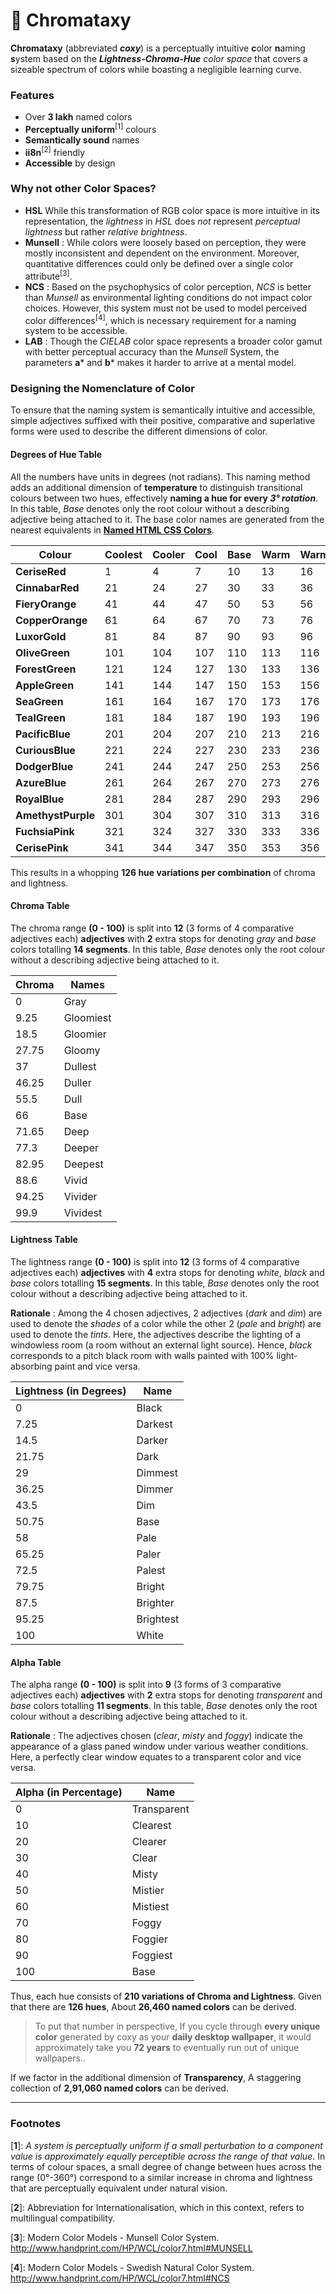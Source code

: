 # 🌈 Chromataxy

**Chromataxy** (abbreviated ***coxy***) is a perceptually intuitive **c**olor **n**aming **s**ystem based on the ***Lightness-Chroma-Hue*** *color space* that covers a sizeable spectrum of colors while boasting a negligible learning curve.
 
 ### Features

* Over **3 lakh** named colors
* **Perceptually uniform**<sup>[1]</sup> colours
* **Semantically sound** names
* **ii8n**<sup>[2]</sup> friendly 
* **Accessible** by design

### Why not other Color Spaces?

* **HSL**  While this transformation of RGB color space is more intuitive in its representation, the *lightness* in *HSL* does *not* represent *perceptual lightness* but rather *relative brightness*.
* **Munsell**  : While colors were loosely based on perception, they were mostly inconsistent and dependent on the environment. Moreover, quantitative differences could only be defined over a single color attribute<sup>[3]</sup>.
* **NCS** : Based on the psychophysics of color perception, *NCS* is better than *Munsell* as environmental lighting conditions do not impact color choices. However, this system must not be used to model perceived color differences<sup>[4]</sup>, which is necessary requirement for a naming system to be accessible.
* **LAB** : Though the *CIELAB* color space represents a broader color gamut with better perceptual accuracy than the *Munsell* System, the parameters **a*** and **b*** makes it harder to arrive at a mental model.

### Designing the Nomenclature of Color

To ensure that the naming system is semantically intuitive and accessible, simple adjectives suffixed with their positive, comparative and superlative forms were used to describe the different dimensions of color.

#### Degrees of Hue Table

All the numbers have units in degrees (not radians). This naming method adds an additional dimension of **temperature** to distinguish transitional colours between two hues, effectively **naming a hue for every *3° rotation***. In this table, *Base* denotes only the root colour without a describing adjective being attached to it. The base color names are generated from the nearest equivalents in [**Named HTML CSS Colors**](http://www.htmlcsscolor.com/).

| **Colour**         | **Coolest** | **Cooler** | **Cool** | **Base** | **Warm** | **Warmer** | **Warmest** |
| ------------------ | ----------- | ---------- | -------- | -------- | -------- | ---------- | ----------- |
| **CeriseRed**      | 1           | 4          | 7        | 10       | 13       | 16         | 19          |
| **CinnabarRed**    | 21          | 24         | 27       | 30       | 33       | 36         | 39          |
| **FieryOrange**    | 41          | 44         | 47       | 50       | 53       | 56         | 59          |
| **CopperOrange**   | 61          | 64         | 67       | 70       | 73       | 76         | 79          |
| **LuxorGold**      | 81          | 84         | 87       | 90       | 93       | 96         | 99          |
| **OliveGreen**     | 101         | 104        | 107      | 110      | 113      | 116        | 119         |
| **ForestGreen**    | 121         | 124        | 127      | 130      | 133      | 136        | 139         |
| **AppleGreen**     | 141         | 144        | 147      | 150      | 153      | 156        | 159         |
| **SeaGreen**       | 161         | 164        | 167      | 170      | 173      | 176        | 179         |
| **TealGreen**      | 181         | 184        | 187      | 190      | 193      | 196        | 199         |
| **PacificBlue**    | 201         | 204        | 207      | 210      | 213      | 216        | 219         |
| **CuriousBlue**    | 221         | 224        | 227      | 230      | 233      | 236        | 239         |
| **DodgerBlue**     | 241         | 244        | 247      | 250      | 253      | 256        | 259         |
| **AzureBlue**      | 261         | 264        | 267      | 270      | 273      | 276        | 279         |
| **RoyalBlue**      | 281         | 284        | 287      | 290      | 293      | 296        | 299         |
| **AmethystPurple** | 301         | 304        | 307      | 310      | 313      | 316        | 319         |
| **FuchsiaPink**    | 321         | 324        | 327      | 330      | 333      | 336        | 339         |
| **CerisePink**     | 341         | 344        | 347      | 350      | 353      | 356        | 359         |

This results in a whopping **126 hue variations per combination** of chroma and lightness. 

#### Chroma Table

The chroma range **(0 - 100)** is split into **12** (3 forms of 4 comparative adjectives each) **adjectives** with **2** extra stops for denoting *gray* and *base* colors totalling **14 segments**. In this table, *Base* denotes only the root colour without a describing adjective being attached to it.

| **Chroma** | **Names** |
| ---------- | --------- |
| 0          | Gray      |
| 9.25       | Gloomiest |
| 18.5       | Gloomier  |
| 27.75      | Gloomy    |
| 37         | Dullest   |
| 46.25      | Duller    |
| 55.5       | Dull      |
| 66         | Base      |
| 71.65      | Deep      |
| 77.3       | Deeper    |
| 82.95      | Deepest   |
| 88.6       | Vivid     |
| 94.25      | Vivider   |
| 99.9       | Vividest  |

#### Lightness Table

The lightness range **(0 - 100)** is split into **12** (3 forms of 4 comparative adjectives each) **adjectives** with **4** extra stops for denoting *white*, *black* and *base* colors totalling **15 segments**. In this table, *Base* denotes only the root colour without a describing adjective being attached to it.

**Rationale** : Among the 4 chosen adjectives, 2 adjectives (*dark* and *dim*) are used to denote the *shades* of a color while the other 2 (*pale* and *bright*) are used to denote the *tints*. Here, the adjectives describe the lighting of a windowless room  (a room without an external light source). Hence, *black* corresponds to a pitch black room  with walls painted with 100% light-absorbing paint and vice versa.

| **Lightness (in Degrees)** | **Name**  |
| -------------------------- | --------- |
| 0                          | Black     |
| 7.25                       | Darkest   |
| 14.5                       | Darker    |
| 21.75                      | Dark      |
| 29                         | Dimmest   |
| 36.25                      | Dimmer    |
| 43.5                       | Dim       |
| 50.75                      | Base      |
| 58                         | Pale      |
| 65.25                      | Paler     |
| 72.5                       | Palest    |
| 79.75                      | Bright    |
| 87.5                       | Brighter  |
| 95.25                      | Brightest |
| 100                        | White     |

#### Alpha Table

The alpha range **(0 - 100)** is split into **9** (3 forms of 3 comparative adjectives each) **adjectives** with **2** extra stops for denoting *transparent* and *base* colors totalling **11 segments**. In this table, *Base* denotes only the root colour without a describing adjective being attached to it.

**Rationale** : The adjectives chosen (*clear*, *misty* and *foggy*) indicate the appearance of a glass paned window under various weather conditions. Here, a perfectly clear window equates to a transparent color and vice versa.

| **Alpha (in Percentage)** | **Name**    |
| ------------------------- | ----------- |
| 0                         | Transparent |
| 10                        | Clearest    |
| 20                        | Clearer     |
| 30                        | Clear       |
| 40                        | Misty       |
| 50                        | Mistier     |
| 60                        | Mistiest    |
| 70                        | Foggy       |
| 80                        | Foggier     |
| 90                        | Foggiest    |
| 100                       | Base        |

Thus, each hue consists of **210 variations of Chroma and Lightness**. Given that there are **126 hues**, About  **26,460 named colors** can be derived. 

> To put that number in perspective, If you cycle through **every unique color** generated by coxy as your **daily desktop wallpaper**, it would approximately take you **72 years** to eventually run out of unique wallpapers..

If we factor in the additional dimension of **Transparency**, A staggering collection of **2,91,060 named colors** can be derived.

---

### Footnotes

[**1**]: *A system is perceptually uniform if a small perturbation to a component value is approximately equally perceptible across the range of that value*. In terms of colour spaces, a small degree of change between hues across the range (0°-360°) correspond to a similar increase in chroma and lightness that are perceptually equivalent under natural vision.

[**2**]: Abbreviation for Internationalisation, which in this context, refers to multilingual compatibility.

[**3**]: Modern Color Models - Munsell Color System. http://www.handprint.com/HP/WCL/color7.html#MUNSELL

[**4**]: Modern Color Models - Swedish Natural Color System. http://www.handprint.com/HP/WCL/color7.html#NCS 
